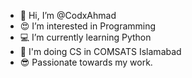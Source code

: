 - 👋 Hi, I’m @CodxAhmad
- 😍 I’m interested in Programming 
- 💻 I’m currently learning Python
- 🚨 I'm doing CS in COMSATS Islamabad 
- 😎 Passionate towards my work.
